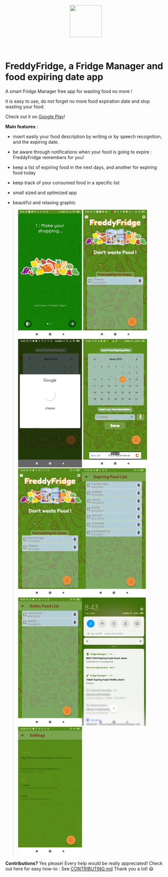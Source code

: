 <p align="center" >
<a href="http://www.indie-walkabout.eu">
 <img src="http://www.indie-walkabout.eu/wp-content/themes/pinbin/images/logo.png" width="100" height="100"/>
 </a>
</p>
<br>

# FreddyFridge, a Fridge Manager and food expiring date app

A smart Fridge Manager free app for wasting food no more !	

It is easy to use, do not forget no more food expiration date and stop wasting your food.

Check out it on [Google Play](https://play.google.com/store/apps/details?id=eu.indiewalkabout.fridgemanager)!

**Main features** :

- insert easily your food description by writing or by speech recognition, and the expiring date.

- be aware through notifications when your food is going to expire : FreddyFridge remembers for you!

- keep a  list of expiring food in the next days, and another for expiring food today

- keep track of your consumed food in a specific list

- small sized and optimized app

- beautiful and relaxing graphic

> <img src="/screenshots/1.png" width="200"> <img src="/screenshots/2.png" width="200"> <img src="/screenshots/3.png" width="200"> <img src="/screenshots/4.png" width="200"><img src="/screenshots/5.png" width="200"><img src="/screenshots/6.png" width="200"><img src="/screenshots/7.png" width="200"><img src="/screenshots/8.png" width="200"><img src="/screenshots/9.png" width="200">




**Contributions?**
Yes please! Every help would be really appreciated! Check out here for easy how-to :
See [CONTRIBUTING.md](https://github.com/nadar71/FreddyFridge/blob/master/CONTRIBUTING.md)
Thank you a lot! :smiley:
